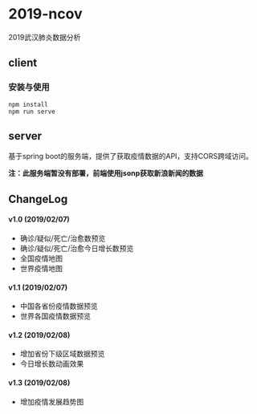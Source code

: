 # 2019-ncov
2019武汉肺炎数据分析

## client
### 安装与使用
```
npm install
npm run serve
```


## server
基于spring boot的服务端，提供了获取疫情数据的API，支持CORS跨域访问。

**注：此服务端暂没有部署，前端使用jsonp获取新浪新闻的数据**


## ChangeLog
#### v1.0 (2019/02/07)
- 确诊/疑似/死亡/治愈数预览
- 确诊/疑似/死亡/治愈今日增长数预览
- 全国疫情地图
- 世界疫情地图

#### v1.1 (2019/02/07)
- 中国各省份疫情数据预览
- 世界各国疫情数据预览

#### v1.2 (2019/02/08)
- 增加省份下级区域数据预览
- 今日增长数动画效果

#### v1.3 (2019/02/08)
- 增加疫情发展趋势图
